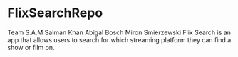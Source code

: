 # FlixSearchRepo
Team S.A.M
Salman Khan
Abigal Bosch
Miron Smierzewski
Flix Search is an app that allows users to search for which streaming platform they can find a show or film on.

